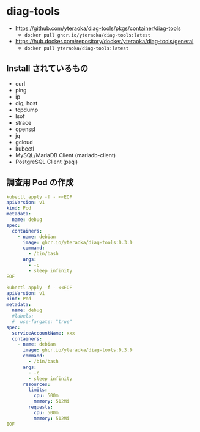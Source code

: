 # diag-tools

- https://github.com/yteraoka/diag-tools/pkgs/container/diag-tools
  - `docker pull ghcr.io/yteraoka/diag-tools:latest`
- https://hub.docker.com/repository/docker/yteraoka/diag-tools/general
  - `docker pull yteraoka/diag-tools:latest`

## Install されているもの

- curl
- ping
- ip
- dig, host
- tcpdump
- lsof
- strace
- openssl
- jq
- gcloud
- kubectl
- MySQL/MariaDB Client (mariadb-client)
- PostgreSQL Client (psql)

## 調査用 Pod の作成

```yaml
kubectl apply -f - <<EOF
apiVersion: v1
kind: Pod
metadata:
  name: debug
spec:
  containers:
    - name: debian
      image: ghcr.io/yteraoka/diag-tools:0.3.0
      command:
        - /bin/bash
      args:
        - -c
        - sleep infinity
EOF
```

```yaml
kubectl apply -f - <<EOF
apiVersion: v1
kind: Pod
metadata:
  name: debug
  #labels:
  #  use-fargate: "true"
spec:
  serviceAccountName: xxx
  containers:
    - name: debian
      image: ghcr.io/yteraoka/diag-tools:0.3.0
      command:
        - /bin/bash
      args:
        - -c
        - sleep infinity
      resources:
        limits:
          cpu: 500m
          memory: 512Mi
        requests:
          cpu: 500m
          memory: 512Mi
EOF
```
